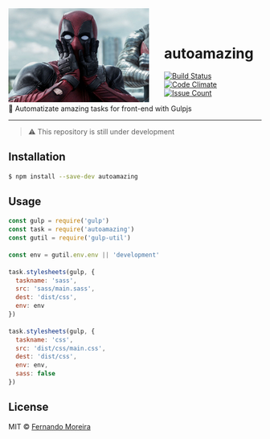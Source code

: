 <img src="/deadpool.jpg" width="280px" align="left" style="margin-right:30px"/>

<br/>
<br/>

# autoamazing
[![Build Status](https://travis-ci.org/nandomoreirame/autoamazing.svg?branch=master)](https://travis-ci.org/nandomoreirame/autoamazing)  [![Code Climate](https://codeclimate.com/github/nandomoreirame/autoamazing/badges/gpa.svg)](https://codeclimate.com/github/nandomoreirame/autoamazing) [![Issue Count](https://codeclimate.com/github/nandomoreirame/autoamazing/badges/issue_count.svg)](https://codeclimate.com/github/nandomoreirame/autoamazing)

:tropical_drink: Automatizate amazing tasks for front-end with Gulpjs

---

> :warning: This repository is still under development

## Installation

```bash
$ npm install --save-dev autoamazing
```

## Usage

```javascript
const gulp = require('gulp')
const task = require('autoamazing')
const gutil = require('gulp-util')

const env = gutil.env.env || 'development'

task.stylesheets(gulp, {
  taskname: 'sass',
  src: 'sass/main.sass',
  dest: 'dist/css',
  env: env
})

task.stylesheets(gulp, {
  taskname: 'css',
  src: 'dist/css/main.css',
  dest: 'dist/css',
  env: env,
  sass: false
})
```

## License

MIT © [Fernando Moreira](/LICENSE)
